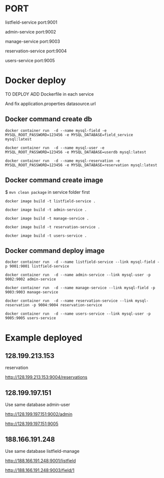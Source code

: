# PORT

listfield-service     port:9001

admin-service         port:9002

manage-service        port:9003

reservation-service   port:9004

users-service         port:9005

# Docker deploy

TO DEPLOY ADD Dockerfile in each service

And fix application.properties datasource.url

## Docker command create db

`docker container run  -d --name mysql-field -e MYSQL_ROOT_PASSWORD=123456 -e MYSQL_DATABASE=field_service mysql:latest`

`docker container run  -d --name mysql-user -e MYSQL_ROOT_PASSWORD=123456 -e MYSQL_DATABASE=userdb mysql:latest`

`docker container run  -d --name mysql-reservation -e MYSQL_ROOT_PASSWORD=123456 -e MYSQL_DATABASE=reservation mysql:latest`

## Docker command create image

$ `mvn clean package` in service folder first

`docker image build -t listfield-service .`

`docker image build -t admin-service .`

`docker image build -t manage-service .`

`docker image build -t reservation-service .`

`docker image build -t users-service .`

## Docker command deploy image

`docker container run  -d --name listfield-service --link mysql-field -p 9001:9001 listfield-service`

`docker container run  -d --name admin-service --link mysql-user -p 9002:9002 admin-service`

`docker container run  -d --name manage-service --link mysql-field -p 9003:9003 manage-service`

`docker container run  -d --name reservation-service --link mysql-reservation -p 9004:9004 reservation-service`

`docker container run  -d --name users-service --link mysql-user -p 9005:9005 users-service`

# Example deployed

## 128.199.213.153

reservation

http://128.199.213.153:9004/reservations

## 128.199.197.151

Use same database admin-user

http://128.199.197.151:9002/admin

http://128.199.197.151:9005


## 188.166.191.248

Use same database listfield-manage 

http://188.166.191.248:9001/listfield

http://188.166.191.248:9003/field/1
